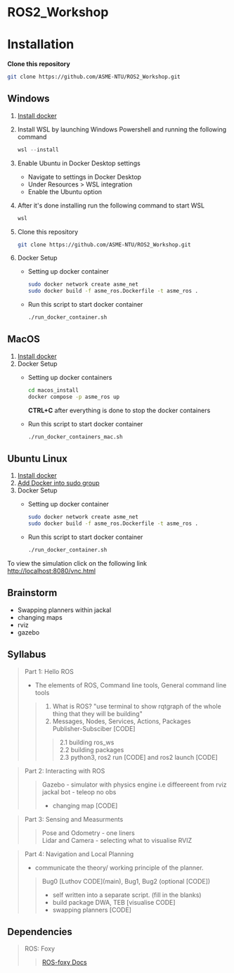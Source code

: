 # ROS2_Workshop
  
# Installation

**Clone this repository**
```sh
git clone https://github.com/ASME-NTU/ROS2_Workshop.git
```
## Windows

1. [Install docker](https://desktop.docker.com/win/main/amd64/Docker%20Desktop%20Installer.exe)
3. Install WSL by launching Windows Powershell and running the following command
   
    ```powershell
    wsl --install
    ```
    
4. Enable Ubuntu in Docker Desktop settings
    - Navigate to settings in Docker Desktop
    - Under Resources > WSL integration
    - Enable the Ubuntu option
  
5. After it's done installing run the following command to start WSL

   ```powershell
   wsl
   ```
6. Clone this repository
   ```sh
   git clone https://github.com/ASME-NTU/ROS2_Workshop.git
   ```
8. Docker Setup
    - Setting up docker container
      
      ```sh
      sudo docker network create asme_net
      sudo docker build -f asme_ros.Dockerfile -t asme_ros .
      ```

    - Run this script to start docker container
      ```sh
      ./run_docker_container.sh
      ```
      
## MacOS

1. [Install docker](https://docs.docker.com/desktop/install/mac-install/)
2. Docker Setup
    - Setting up docker containers
      ```sh
      cd macos_install
      docker compose -p asme_ros up
      ```
      **CTRL+C** after everything is done to stop the docker containers
    
    - Run this script to start docker container
      ```sh
      ./run_docker_containers_mac.sh
      ```
      
## Ubuntu Linux

1. [Install docker](https://docs.docker.com/engine/install/ubuntu/)
2. [Add Docker into sudo group ](https://docs.docker.com/engine/install/linux-postinstall/)
3. Docker Setup
    - Setting up docker container      
      ```sh
      sudo docker network create asme_net
      sudo docker build -f asme_ros.Dockerfile -t asme_ros .
      ```

    - Run this script to start docker container
      ```sh
      ./run_docker_container.sh
      ```

To view the simulation click on the following link [http://localhost:8080/vnc.html](http://localhost:8080/vnc.html)
## Brainstorm
- Swapping planners within jackal
- changing maps
- rviz 
- gazebo
  
## Syllabus
> Part 1: Hello ROS
> -  The elements of ROS, Command line tools, General command line tools 
>> 1. What is ROS? "use terminal to show rqtgraph of the whole thing that they will be building"  
>> 2. Messages, Nodes, Services, Actions, Packages  
>> Publisher-Subsciber [CODE]
>>> 2.1 building ros_ws  
>>> 2.2 building packages  
>>> 2.3 python3, ros2 run [CODE] and ros2 launch [CODE]

> Part 2: Interacting with ROS
>> Gazebo - simulator with physics engine i.e diffeereent from rviz  
>> jackal bot - teleop no obs
>> - changing map [CODE]

> Part 3: Sensing and Measurments
>> Pose and Odometry - one liners  
>> Lidar and Camera - selecting what to visualise
>> RVIZ

> Part 4: Navigation and Local Planning  
> - communicate the theory/ working principle of the planner. 
>> Bug0 \[Luthov CODE](main\), Bug1, Bug2 (optional  [CODE]) 
>> - self written into a separate script. (fill in the blanks)
>> - build package
>> DWA, TEB [visualise CODE]
>> - swapping planners [CODE]

## Dependencies


> ROS: Foxy
>> [ROS-foxy Docs](https://docs.ros.org/en/foxy/Tutorials.html)
